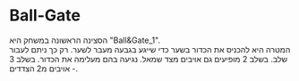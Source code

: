 # Ball-Gate
הסצינה הראשונה במשחק היא "Ball&Gate_1".  
המטרה היא להכניס את הכדור בשער כדי שייגע בגבעה מעבר לשער. רק כך ניתם לעבור שלב.
בשלב 2 מופיעים גם אויבים מצד שמאל. נגיעה בהם מעלימה את הכדור.
בשלב 3 - אויבים מ2 הצדדים.

